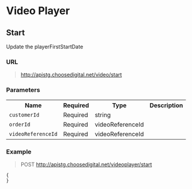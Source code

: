 # Video Player

## Start

Update the playerFirstStartDate

### URL
> http://apistg.choosedigital.net/video/start

### Parameters

<table>
	<tr>
		<th>Name</th>
		<th>Required</th>
		<th>Type</th>
		<th>Description</th>
	</tr>
	<tr>
		<td><code>customerId</code></td>
		<td>Required</td>
		<td>string</td>
		<td></td>
	</tr>
	<tr>
		<td><code>orderId</code></td>
		<td>Required</td>
		<td>videoReferenceId</td>
		<td></td>
	</tr>
	<tr>
		<td><code>videoReferenceId</code></td>
		<td>Required</td>
		<td>videoReferenceId</td>
		<td></td>
	</tr>
</table>

### Example

> POST http://apistg.choosedigital.net/videoplayer/start
```js
{
}
```

